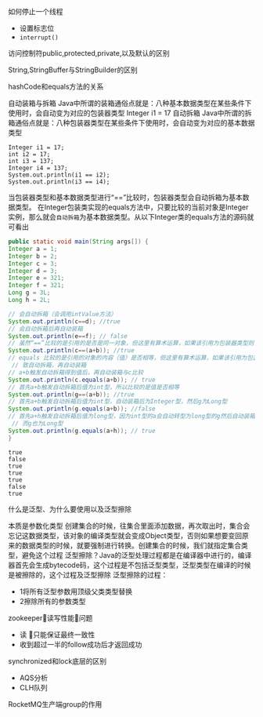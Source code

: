 
如何停止一个线程
- 设置标志位
- `interrupt()`


访问控制符public,protected,private,以及默认的区别

String,StringBuffer与StringBuilder的区别

hashCode和equals方法的关系

自动装箱与拆箱
Java中所谓的装箱通俗点就是：八种基本数据类型在某些条件下使用时，会自动变为对应的包装器类型
Integer i1 = 17
自动拆箱
Java中所谓的拆箱通俗点就是：八种包装器类型在某些条件下使用时，会自动变为对应的基本数据类型
```
Integer i1 = 17;
int i2 = 17;
int i3 = 137;
Integer i4 = 137;
System.out.println(i1 == i2);
System.out.println(i3 == i4);
```
当包装器类型和基本数据类型进行“==”比较时，包装器类型会自动拆箱为基本数据类型。
在Integer包装类实现的equals方法中，只要比较的当前对象是Integer实例，那么就会`自动拆箱`为基本数据类型。从以下Integer类的equals方法的源码就可看出

```java
public static void main(String args[]) {
Integer a = 1;
Integer b = 2;
Integer c = 3;
Integer d = 3;
Integer e = 321;
Integer f = 321;
Long g = 3L;
Long h = 2L;

// 会自动拆箱（会调用intValue方法）
System.out.println(c==d); //true
// 会自动拆箱后再自动装箱
System.out.println(e==f); // false
// 虽然“==”比较的是引用的是否是同一对象，但这里有算术运算，如果该引用为包装器类型则会导致自动拆箱
System.out.println(c==(a+b)); //true
// equals 比较的是引用的对象的内容（值）是否相等，但这里有算术运算，如果该引用为包装器类型则会导
 // 致自动拆箱，再自动装箱
// a+b触发自动拆箱得到值后，再自动装箱与c比较
System.out.println(c.equals(a+b)); // true
// 首先a+b触发自动拆箱后值为int型，所以比较的是值是否相等
System.out.println(g==(a+b)); //true
// 首先a+b触发自动拆箱后值为int型，自动装箱后为Integer型，然后g为Long型
System.out.println(g.equals(a+b)); //false
// 首先a+h触发自动拆箱后值为long型，因为int型的a会自动转型为long型的g然后自动装箱后为Long型，
 // 而g也为Long型
System.out.println(g.equals(a+h)); // true
}
```
```
true
false
true
true
true
false
true

```

什么是泛型、为什么要使用以及泛型擦除

本质是参数化类型
创建集合的时候，往集合里面添加数据，再次取出时，集合会忘记这数据类型，该对象的编译类型就会变成Object类型，否则如果想要变回原来的数据类型的时候，就要强制进行转换。创建集合的时候，我们就指定集合类型，避免这个过程
泛型擦除？Java的泛型处理过程都是在编译器中进行的，编译器首先会生成bytecode码，这个过程是不包括泛型类型，泛型类型在编译的时候是被擦除的，这个过程及泛型擦除
泛型擦除的过程：
- 1将所有泛型参数用顶级父类类型替换
- 2擦除所有的参数类型

zookeeper读写性能问题
- 读 只能保证最终一致性
- 收到超过一半的follow成功后才返回成功

synchronized和lock底层的区别
- AQS分析
- CLH队列

RocketMQ生产端group的作用

